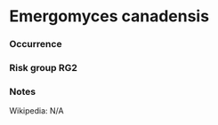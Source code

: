 <!-- TITLE: Emergomyces canadensis  -->

# Emergomyces canadensis
### Occurrence

### Risk group RG2

### Notes

Wikipedia: N/A